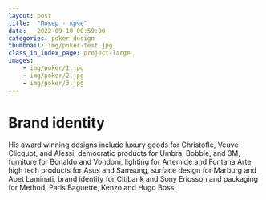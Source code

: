 ```yaml
---
layout: post
title:  "Покер - крче"
date:   2022-09-10 00:59:00
categories: poker design
thumbnail: img/poker-test.jpg
class_in_index_page: project-large
images:
    - img/poker/1.jpg
    - img/poker/2.jpg
    - img/poker/3.jpg
---
```


# Brand identity

His award winning designs include luxury goods for Christofle, Veuve Clicquot, and Alessi, democratic products for Umbra, Bobble, and 3M, furniture for Bonaldo and Vondom, lighting for Artemide and Fontana Arte, high tech products for Asus and Samsung, surface design for Marburg and Abet Laminati, brand identity for Citibank and Sony Ericsson and packaging for Method, Paris Baguette, Kenzo and Hugo Boss.
